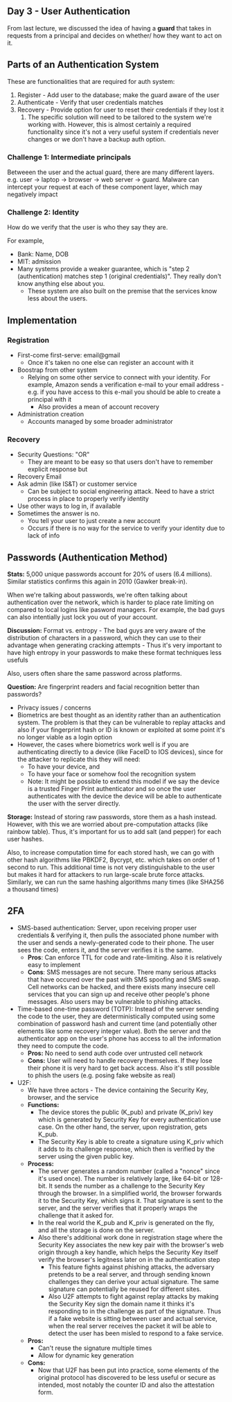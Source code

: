 ## Day 3 - User Authentication

From last lecture, we discussed the idea of having a **guard** that takes in requests from a principal and decides on whether/ how they want to act on it.

## Parts of an Authentication System

These are functionalities that are required for auth system:

1. Register - Add user to the database; make the guard aware of the user
2. Authenticate - Verify that user credentials matches
3. Recovery - Provide option for user to reset their credentials if they lost it
   1. The specific solution will need to be tailored to the system we're working with. However, this is almost certainly a required functionality since it's not a very useful system if credentials never changes or we don't have a backup auth option.

### Challenge 1: Intermediate principals

Betweeen the user and the actual guard, there are many different layers. e.g. user -> laptop -> browser -> web server -> guard. Malware can intercept your request at each of these component layer, which may negatively impact 

### Challenge 2: Identity

How do we verify that the user is who they say they are.

For example,

* Bank: Name, DOB
* MIT: admission
* Many systems provide a weaker guarantee, which is "step 2 (authentication) matches step 1 (original credentials)". They really don't know anything else about you.
  * These system are also built on the premise that the services know less about the users.

## Implementation

### Registration

- First-come first-serve: email@gmail 
  - Once it's taken no one else can register an account with it
- Boostrap from other system
  - Relying on some other service to connect with your identity. For example, Amazon sends a verification e-mail to your email address - e.g. if you have access to this e-mail you should be able to create a principal with it
    - Also provides a mean of account recovery
- Administration creation 
  - Accounts managed by some broader administrator

### Recovery

- Security Questions: "OR"
  - They are meant to be easy so that users don't have to remember explicit response but 
- Recovery Email
- Ask admin (like IS&T) or customer service
  - Can be subject to social engineering attack. Need to have a strict process in place to properly verify identity
- Use other ways to log in, if available
- Sometimes the answer is no.
  - You tell your user to just create a new account
  - Occurs if there is no way for the service to verify your identity due to lack of info

## Passwords (Authentication Method)

**Stats:** 5,000 unique passwords account for 20% of users (6.4 millions). Similar statistics confirms this again in 2010 (Gawker break-in).

When we're talking about passwords, we're often talking about authentication over the network, which is harder to place rate limiting on compared to local logins like pasword managers. For example, the bad guys can also intentially just lock you out of your account.

**Discussion:** Format vs. entropy
    - The bad guys are very aware of the distribution of characters in a password, which they can use to their advantage when generating cracking attempts
    - Thus it's very important to have high entropy in your passwords to make these format techniques less usefuls

Also, users often share the same password across platforms.

**Question:** Are fingerprint readers and facial recognition better than passwords?
  - Privacy issues / concerns
  - Biometrics are best thought as an identity rather than an authentication system. The problem is that they can be vulnerable to replay attacks and also if your fingerprint hash or ID is known or exploited at some point it's no longer viable as a login option
  - However, the cases where biometrics work well is if you are authenticating directly to a device (like FaceID to IOS devices), since for the attacker to replicate this they will need:
    - To have your device, and
    - To have your face or somehow fool the recognition system
    - Note: It might be possible to extend this model if we say the device is a trusted Finger Print authenticator and so once the user authenticates with the device the device will be able to authenticate the user with the server directly.

**Storage:** Instead of storing raw passwords, store them as a hash instead. However, with this we are worried about pre-computation attacks (like rainbow table). Thus, it's important for us to add salt (and pepper) for each user hashes. 

Also, to increase computation time for each stored hash, we can go with other hash algorithms like PBKDF2, Bycrypt, etc. which takes on order of 1 second to run. This additional time is not very distinguishable to the user but makes it hard for attackers to run large-scale brute force attacks. Similarly, we can run the same hashing algorithms many times (like SHA256 a thousand times)

## 2FA

- SMS-based authentication: Server, upon receiving proper user credentials & verifying it, then pulls the associated phone number with the user and sends a newly-generated code to their phone. The user sees the code, enters it, and the server verifies it is the same.
  - **Pros**: Can enforce TTL for code and rate-limiting. Also it is relatively easy to implement
  - **Cons**: SMS messages are not secure. There many serious attacks that have occured over the past with SMS spoofing and SMS swap. Cell networks can be hacked, and there exists many insecure cell services that you can sign up and receive other people's phone messages. Also users may be vulnerable to phishing attacks. 
- Time-based one-time password (TOTP): Instead of the server sending the code to the user, they are deterministically computed using some combination of password hash and current time (and potentially other elements like some recovery integer value). Both the server and the authenticator app on the user's phone has access to all the information they need to compute the code.
  - **Pros:** No need to send auth code over untrusted cell network
  - **Cons:** User will need to handle recovery themselves. If they lose their phone it is very hard to get back access. Also it's still possible to phish the users (e.g. posing fake website as real)
- U2F:
  - We have three actors - The device containing the Security Key, browser, and the service
  - **Functions:**
    - The device stores the public (K_pub) and private (K_priv) key which is generated by Security Key for every authentication use case. On the other hand, the server, upon registration, gets K_pub.
    - The Security Key is able to create a signature using K_priv which it adds to its challenge response, which then is verified by the server using the given public key.
  - **Process:**
    - The server generates a random number (called a "nonce" since it's used once). The number is relatively large, like 64-bit or 128-bit. It sends the number as a challenge to the Security Key through the browser. In a simplified world, the browser forwards it to the Security Key, which signs it. That signature is sent to the server, and the server verifies that it properly wraps the challenge that it asked for.
    - In the real world the K_pub and K_priv is generated on the fly, and all the storage is done on the server. 
    - Also there's additional work done in registration stage where the Security Key associates the new key pair with the browser's web origin through a key handle, which helps the Security Key itself verify the browser's legitness later on in the authentication step
      - This feature fights against phishing attacks, the adversary pretends to be a real server, and through sending known challenges they can derive your actual signature. The same signature can potentially be reused for different sites.
      - Also U2F attempts to fight against replay attacks by making the Security Key sign the domain name it thinks it's responding to in the challenge as part of the signature. Thus if a fake website is sitting between user and actual service, when the real server receives the packet it will be able to detect the user has been misled to respond to a fake service.
  - **Pros:**
    - Can't reuse the signature multiple times
    - Allow for dynamic key generation
  - **Cons:**
    - Now that U2F has been put into practice, some elements of the original protocol has discovered to be less useful or secure as intended, most notably the counter ID and also the attestation form.
